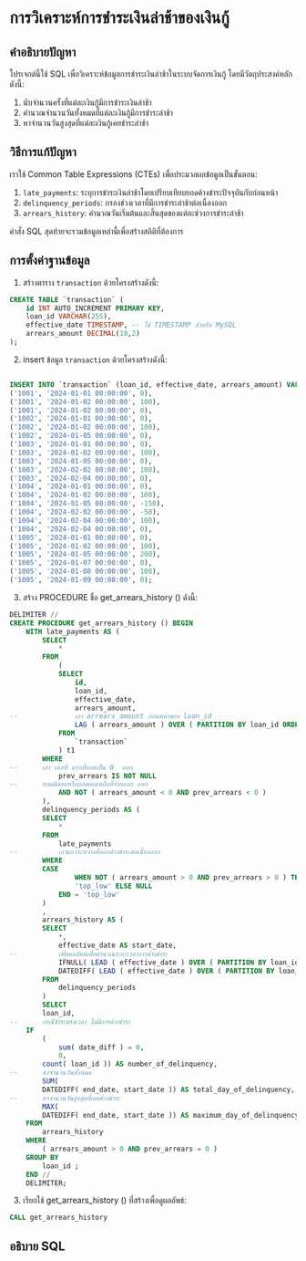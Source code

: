 # การวิเคราะห์การชำระเงินล่าช้าของเงินกู้

## คำอธิบายปัญหา

โปรเจกต์นี้ใช้ SQL เพื่อวิเคราะห์ข้อมูลการชำระเงินล่าช้าในระบบจัดการเงินกู้ โดยมีวัตถุประสงค์หลัก ดังนี้:

1. นับจำนวนครั้งที่แต่ละเงินกู้มีการชำระเงินล่าช้า
2. คำนวณจำนวนวันทั้งหมดที่แต่ละเงินกู้มีการชำระล่าช้า
3. หาจำนวนวันสูงสุดที่แต่ละเงินกู้เคยชำระล่าช้า

## วิธีการแก้ปัญหา

เราใช้ Common Table Expressions (CTEs) เพื่อประมวลผลข้อมูลเป็นขั้นตอน:

1. `late_payments`: ระบุการชำระเงินล่าช้าโดยเปรียบเทียบยอดค้างชำระปัจจุบันกับก่อนหน้า
2. `delinquency_periods`: กรองช่วงเวลาที่มีการชำระล่าช้าต่อเนื่องออก
3. `arrears_history`: คำนวณวันเริ่มต้นและสิ้นสุดของแต่ละช่วงการชำระล่าช้า

คำสั่ง SQL สุดท้ายจะรวมข้อมูลเหล่านี้เพื่อสร้างสถิติที่ต้องการ

## การตั้งค่าฐานข้อมูล

1. สร้างตาราง `transaction` ด้วยโครงสร้างดังนี้:

```sql
CREATE TABLE `transaction` (
    id INT AUTO_INCREMENT PRIMARY KEY,
    loan_id VARCHAR(255),
    effective_date TIMESTAMP, -- ใช้ TIMESTAMP สำหรับ MySQL
    arrears_amount DECIMAL(18,2)
);

```

2. insert ข้อมูล `transaction` ด้วยโครงสร้างดังนี้:

```sql

INSERT INTO `transaction` (loan_id, effective_date, arrears_amount) VALUES
('1001', '2024-01-01 00:00:00', 0),
('1001', '2024-01-02 00:00:00', 100),
('1001', '2024-01-02 00:00:00', 0),
('1002', '2024-01-01 00:00:00', 0),
('1002', '2024-01-02 00:00:00', 100),
('1002', '2024-01-05 00:00:00', 0),
('1003', '2024-01-01 00:00:00', 0),
('1003', '2024-01-02 00:00:00', 100),
('1003', '2024-01-05 00:00:00', 0),
('1003', '2024-02-02 00:00:00', 100),
('1003', '2024-02-04 00:00:00', 0),
('1004', '2024-01-01 00:00:00', 0),
('1004', '2024-01-02 00:00:00', 100),
('1004', '2024-01-05 00:00:00', -150),
('1004', '2024-02-02 00:00:00', -50),
('1004', '2024-02-04 00:00:00', 100),
('1004', '2024-02-04 00:00:00', 0),
('1005', '2024-01-01 00:00:00', 0),
('1005', '2024-01-02 00:00:00', 100),
('1005', '2024-01-05 00:00:00', 200),
('1005', '2024-01-07 00:00:00', 0),
('1005', '2024-01-08 00:00:00', 100),
('1005', '2024-01-09 00:00:00', 0);

```

3. สร้าง PROCEDURE ชื่อ get_arrears_history () ดังนี้:

```sql
DELIMITER //
CREATE PROCEDURE get_arrears_history () BEGIN
	WITH late_payments AS (
		SELECT
			*
		FROM
			(
			SELECT
				id,
				loan_id,
				effective_date,
				arrears_amount,
-- 				เอา arrears_amount ก่อนหน้าของ loan_id
				LAG ( arrears_amount ) OVER ( PARTITION BY loan_id ORDER BY id ) AS prev_arrears
			FROM
				`transaction`
			) t1
		WHERE
-- 		เอา เคสที่ แรกที่ยอดเป็น 0  ออก
			prev_arrears IS NOT NULL
-- 		ยอดติดลบหรือยอดเคงเหลือที่จ่ายออก ออก
			AND NOT ( arrears_amount < 0 AND prev_arrears < 0 )
		),
		delinquency_periods AS (
		SELECT
			*
		FROM
			late_payments
-- 			เอาแถวระหว่างที่ออกค้างชำระต่อเนื่องออก
		WHERE
		CASE
				WHEN NOT ( arrears_amount > 0 AND prev_arrears > 0 ) THEN
				'top_low' ELSE NULL
			END = 'top_low'
		)
		,
		arrears_history AS (
		SELECT
			*,
			effective_date AS start_date,
-- 			เพิ่มคอลัมน์เพื่อคำนวณระยะเวลาการค้างชำระ
			IFNULL( LEAD ( effective_date ) OVER ( PARTITION BY loan_id ORDER BY id ), CURRENT_DATE ) AS end_date,
			DATEDIFF( LEAD ( effective_date ) OVER ( PARTITION BY loan_id ORDER BY id ), effective_date ) AS date_diff
		FROM
			delinquency_periods
		)
		SELECT
		loan_id,
-- 		กรณีชำระตรงเวลา ไม่มีการค้างชำระ
	IF
		(
			sum( date_diff ) = 0,
			0,
		count( loan_id )) AS number_of_delinquency,
-- 		หาจำนวนวันทั้งหมด
		SUM(
		DATEDIFF( end_date, start_date )) AS total_day_of_delinquency,
-- 		หาจำนวนวันสูงสุดที่เคยค้างชำระ
		MAX(
		DATEDIFF( end_date, start_date )) AS maximum_day_of_delinquency
	FROM
		arrears_history
	WHERE
		( arrears_amount > 0 AND prev_arrears = 0 )
	GROUP BY
		loan_id ;
	END //
	DELIMITER;
```

3. เรียกใช้ get_arrears_history () ที่สร้างเพื่อดูผลลัพธ์:

```sql
CALL get_arrears_history

```

## อธิบาย SQL
